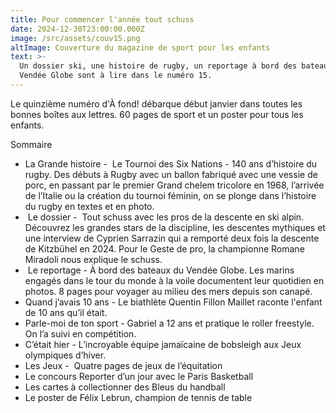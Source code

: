 ```yaml
---
title: Pour commencer l'année tout schuss
date: 2024-12-30T23:00:00.000Z
image: /src/assets/couv15.png
altImage: Couverture du magazine de sport pour les enfants
text: >-
  Un dossier ski, une histoire de rugby, un reportage à bord des bateaux du
  Vendée Globe sont à lire dans le numéro 15.
---
```


Le quinzième numéro d'À fond! débarque début janvier dans toutes les bonnes boîtes aux lettres. 60 pages de sport et un poster pour tous les enfants.

Sommaire 

* La Grande histoire -  Le Tournoi des Six Nations - 140 ans d’histoire du rugby. Des débuts à Rugby avec un ballon fabriqué avec une vessie de porc, en passant par le premier Grand chelem tricolore en 1968, l’arrivée de l’Italie ou la création du tournoi féminin, on se plonge dans l’histoire du rugby en textes et en photo.
*  Le dossier -  Tout schuss avec les pros de la descente en ski alpin. Découvrez les grandes stars de la discipline, les descentes mythiques et une interview de Cyprien Sarrazin qui a remporté deux fois la descente de Kitzbühel en 2024. Pour le Geste de pro, la championne Romane Miradoli nous explique le schuss.
*  Le reportage -  À bord des bateaux du Vendée Globe. Les marins engagés dans le tour du monde à la voile documentent leur quotidien en photos. 8 pages pour voyager au milieu des mers depuis son canapé.
* Quand j’avais 10 ans - Le biathlète Quentin Fillon Maillet raconte l'enfant de 10 ans qu’il était.
* Parle-moi de ton sport - Gabriel a 12 ans et pratique le roller freestyle. On l’a suivi en compétition.
* C’était hier - L’incroyable équipe jamaïcaine de bobsleigh aux Jeux olympiques d’hiver.
* Les Jeux -  Quatre pages de jeux de l’équitation
* Le concours Reporter d’un jour avec le Paris Basketball
* Les cartes à collectionner des Bleus du handball
* Le poster de Félix Lebrun, champion de tennis de table

 

 

 
